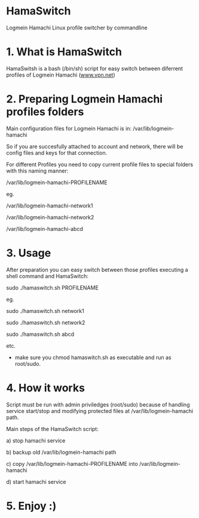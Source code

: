 # HamaSwitch
Logmein Hamachi Linux profile switcher by commandline

# 1. What is HamaSwitch
HamaSwitsh is a bash (/bin/sh) script for easy switch between diferrent profiles of Logmein Hamachi (www.vpn.net)

# 2. Preparing Logmein Hamachi profiles folders

Main configuration files for Logmein Hamachi is in: /var/lib/logmein-hamachi

So if you are succesfully attached to account and network, there will be config files and keys for that connection.

For different Profiles you need to copy current profile files to special folders with this naming manner:

/var/lib/logmein-hamachi-PROFILENAME

eg.

/var/lib/logmein-hamachi-network1

/var/lib/logmein-hamachi-network2

/var/lib/logmein-hamachi-abcd


# 3. Usage

After preparation you can easy switch between those profiles executing a shell command and HamaSwitch:

sudo ./hamaswitch.sh PROFILENAME

eg.

sudo ./hamaswitch.sh network1

sudo ./hamaswitch.sh network2

sudo ./hamaswitch.sh abcd

etc.


* make sure you chmod hamaswitch.sh as executable and run as root/sudo.

# 4. How it works

Script must be run with admin priviledges (root/sudo) because of handling service start/stop and modifying protected files at /var/lib/logmein-hamachi path.


Main steps of the HamaSwitch script:

a) stop hamachi service

b) backup old /var/lib/logmein-hamachi path

c) copy /var/lib/logmein-hamachi-PROFILENAME into /var/lib/logmein-hamachi

d) start hamachi service 



# 5. Enjoy :)


